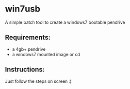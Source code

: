 win7usb
=======

A simple batch tool to create a windows7 bootable pendrive

Requirements:
-------------
- a 4gb+ pendrive
- a windows7 mounted image or cd

Instructions:
-------------
Just follow the steps on screen :)
